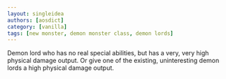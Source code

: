 ```yaml
---
layout: singleidea
authors: [aosdict]
category: [vanilla]
tags: [new monster, demon monster class, demon lords]
---
```

Demon lord who has no real special abilities, but has a very, very high physical damage output. Or give one of the existing, uninteresting demon lords a high physical damage output.
